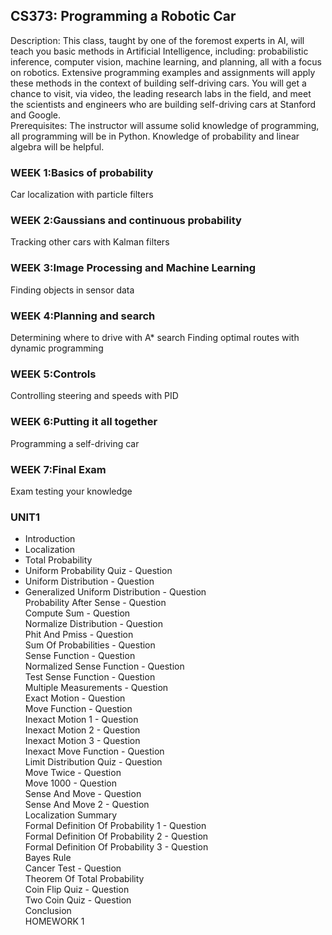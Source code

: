 ﻿## CS373: Programming a Robotic Car  
Description: This class, taught by one of the foremost experts in AI, will teach you basic methods in Artificial Intelligence, including: probabilistic inference, computer vision, machine learning, and planning, all with a focus on robotics. Extensive programming examples and assignments will apply these methods in the context of building self-driving cars. You will get a chance to visit, via video, the leading research labs in the field, and meet the scientists and engineers who are building self-driving cars at Stanford and Google.  
Prerequisites: The instructor will assume solid knowledge of programming, all programming will be in Python. Knowledge of probability and linear algebra will be helpful.  

### WEEK 1:Basics of probability
Car localization with particle filters
### WEEK 2:Gaussians and continuous probability
Tracking other cars with Kalman filters
### WEEK 3:Image Processing and Machine Learning
Finding objects in sensor data
### WEEK 4:Planning and search
Determining where to drive with A* search
Finding optimal routes with dynamic programming
### WEEK 5:Controls
Controlling steering and speeds with PID
### WEEK 6:Putting it all together
Programming a self-driving car
### WEEK 7:Final Exam
Exam testing your knowledge
  
### UNIT1  
* Introduction  
* Localization  
* Total Probability  
* Uniform Probability Quiz - Question  
* Uniform Distribution - Question  
* Generalized Uniform Distribution - Question  
Probability After Sense - Question  
Compute Sum - Question  
Normalize Distribution - Question  
Phit And Pmiss - Question  
Sum Of Probabilities - Question  
Sense Function - Question  
Normalized Sense Function - Question  
Test Sense Function - Question  
Multiple Measurements - Question  
Exact Motion - Question  
Move Function - Question  
Inexact Motion 1 - Question  
Inexact Motion 2 - Question  
Inexact Motion 3 - Question  
Inexact Move Function - Question  
Limit Distribution Quiz - Question  
Move Twice - Question  
Move 1000 - Question  
Sense And Move - Question  
Sense And Move 2 - Question  
Localization Summary  
Formal Definition Of Probability 1 - Question  
Formal Definition Of Probability 2 - Question  
Formal Definition Of Probability 3 - Question  
Bayes Rule  
Cancer Test - Question  
Theorem Of Total Probability  
Coin Flip Quiz - Question  
Two Coin Quiz - Question  
Conclusion  
HOMEWORK 1